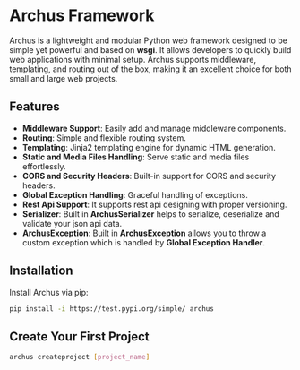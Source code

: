 # Archus Framework
Archus is a lightweight and modular Python web framework designed to be simple yet powerful and based on <b>wsgi</b>. It allows developers to quickly build web applications with minimal setup. Archus supports middleware, templating, and routing out of the box, making it an excellent choice for both small and large web projects.

## Features
- **Middleware Support**: Easily add and manage middleware components.
- **Routing**: Simple and flexible routing system.
- **Templating**: Jinja2 templating engine for dynamic HTML generation.
- **Static and Media Files Handling**: Serve static and media files effortlessly.
- **CORS and Security Headers**: Built-in support for CORS and security headers.
- **Global Exception Handling**: Graceful handling of exceptions.
- **Rest Api Support**: It supports rest api designing with proper versioning.
- **Serializer**: Built in <b>ArchusSerializer</b> helps to serialize, deserialize and validate your json api data.
- **ArchusException**: Built in <b>ArchusException</b> allows you to throw a custom exception which is handled by <b>Global Exception Handler</b>.

## Installation
Install Archus via pip:

```sh
pip install -i https://test.pypi.org/simple/ archus
```

## Create Your First Project
```sh
archus createproject [project_name]
```
